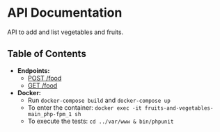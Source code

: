 # API Documentation

API to add and list vegetables and fruits.

## Table of Contents

- **Endpoints:**
    - [POST /food](endpoints/post-food.md)
    - [GET /food](endpoints/get-food.md)
- **Docker:**
    - Run ```docker-compose build``` and ```docker-compose up```
    - To enter the container: ```docker exec -it fruits-and-vegetables-main_php-fpm_1 sh```
    - To execute the tests: ```cd ../var/www & bin/phpunit```